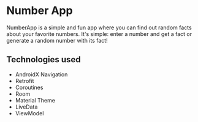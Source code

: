 # Number App

NumberApp is a simple and fun app where you can find out random facts about your favorite numbers. 
It's simple: enter a number and get a fact or generate a random number with its fact!

## Technologies used

- AndroidX Navigation
- Retrofit
- Coroutines
- Room
- Material Theme
- LiveData
- ViewModel
